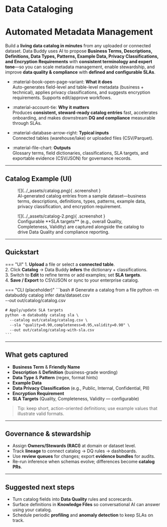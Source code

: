# Data Cataloging

# Automated Metadata Management

Build a **living data catalog in minutes** from any uploaded or connected dataset. Data Buddy uses AI to propose **Business Terms, Descriptions, Definitions, Data Types, Patterns, Example Data, Privacy Classifications, and Encryption Requirements** with **consistent terminology and expert tone**—so you can scale metadata management, enable stewardship, and improve **data quality & compliance** with **defined and configurable SLAs**.

<div class="grid cards" markdown>

- :material-book-open-page-variant: **What it does**  
  Auto-generates field-level and table-level metadata (business + technical), applies privacy classifications, and suggests encryption requirements. Supports edit/approve workflows.

- :material-account-tie: **Why it matters**  
  Produces **consistent, steward-ready catalog entries** fast, accelerates onboarding, and makes downstream **DQ and compliance** measurable through SLAs.

- :material-database-arrow-right: **Typical inputs**  
  Connected tables (warehouse/lake) or uploaded files (CSV/Parquet).

- :material-file-chart: **Outputs**  
  Glossary terms, field dictionaries, classifications, SLA targets, and exportable evidence (CSV/JSON) for governance records.

</div>

---

## Catalog Example (UI)

<figure markdown>
  ![](../_assets/catalog.png){ .screenshot }
  <figcaption>AI-generated catalog entries from a sample dataset—business terms, descriptions, definitions, types, patterns, example data, privacy classification, and encryption requirement.</figcaption>
</figure>

<figure markdown>
  ![](../_assets/catalog-2.png){ .screenshot }
  <figcaption>Configurable **SLA targets** (e.g., overall Quality, Completeness, Validity) are captured alongside the catalog to drive Data Quality and compliance reporting.</figcaption>
</figure>

---

## Quickstart

=== "UI"
    1. **Upload** a file or select a **connected table**.  
    2. Click **Catalog** → Data Buddy **infers** the dictionary + classifications.  
    3. Switch to **Edit** to refine terms or add examples; set **SLA targets**.  
    4. **Save / Export** to CSV/JSON or sync to your enterprise catalog.

=== "CLI (placeholder)"
    ```bash
    # Generate a catalog from a file
    python -m databuddy catalog infer data/dataset.csv \
      --out out/catalog/catalog.csv

    # Apply/update SLA targets
    python -m databuddy catalog sla \
      --catalog out/catalog/catalog.csv \
      --sla "quality=0.90,completeness=0.95,validity=0.90" \
      --out out/catalog/catalog-with-sla.csv
    ```

---

## What gets captured

- **Business Term** & **Friendly Name**  
- **Description** & **Definition** (business-grade wording)  
- **Data Type** & **Pattern** (regex, format hints)  
- **Example Data**  
- **Data Privacy Classification** (e.g., Public, Internal, Confidential, PII)  
- **Encryption Requirement**  
- **SLA Targets** (Quality, Completeness, Validity — configurable)

> Tip: keep short, action-oriented definitions; use example values that illustrate valid formats.

---

## Governance & stewardship

- Assign **Owners/Stewards (RACI)** at domain or dataset level.  
- Track **lineage** to connect catalog → DQ rules → dashboards.  
- Use **review queues** for changes; export **evidence bundles** for audits.  
- Re-run inference when schemas evolve; differences become **catalog PRs**.

---

## Suggested next steps

- Turn catalog fields into **Data Quality** rules and scorecards.  
- Surface definitions in **Knowledge Files** so conversational AI can answer using your catalog.  
- Schedule periodic **profiling** and **anomaly detection** to keep SLAs on track.

